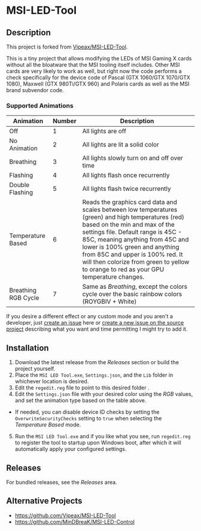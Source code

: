 # MSI-LED-Tool

## Description

This project is forked from [Vipeax/MSI-LED-Tool](https://github.com/Vipeax/MSI-LED-Tool).

This is a tiny project that allows modifying the LEDs of MSI Gaming X cards without all the bloatware that the MSI tooling itself includes. Other MSI cards are very likely to work as well, but right now the code performs a check specifically for the device code of Pascal (GTX 1060/GTX 1070/GTX 1080), Maxwell (GTX 980Ti/GTX 960) and Polaris cards as well as the MSI brand subvendor code.

### Supported Animations

| Animation | Number | Description |
|-----------|--------|-------------|
| Off | 1 | All lights are off |
| No Animation | 2 | All lights are lit a solid color|
| Breathing | 3 | All lights slowly turn on and off over time |
| Flashing | 4 | All lights flash once recurrently |
| Double Flashing | 5 | All lights flash twice recurrently |
| Temperature Based | 6 | Reads the graphics card data and scales between low temperatures (green) and high temperatures (red) based on the min and max of the settings file. Default range is 45C - 85C, meaning anything from 45C and lower is 100% green and anything from 85C and upper is 100% red. It will then colorize from green to yellow to orange to red as your GPU temperature changes. |
| Breathing RGB Cycle | 7 | Same as _Breathing_, except the colors cycle over the basic rainbow colors (ROYGBIV + White) |

If you desire a different effect or any custom mode and you aren't a developer, just [create an issue](https://github.com/SIZMW/MSI-LED-Tool/issues/new) here or [create a new issue on the source project](https://github.com/Vipeax/MSI-LED-Tool/issues/new) describing what you want and time permitting I might try to add it.

## Installation

1. Download the latest release from the _Releases_ section or build the project yourself.
2. Place the `MSI LED Tool.exe`, `Settings.json`, and the `Lib` folder in whichever location is desired.
3. Edit the `regedit.reg` file to point to this desired folder .
4. Edit the `Settings.json` file with your desired color using the _RGB_ values, and set the animation type based on the table above.
  * If needed, you can disable device ID checks by setting the `OverwriteSecurityChecks` setting to `true` when selecting the _Temperature Based_ mode.
5. Run the `MSI LED Tool.exe` and if you like what you see, run `regedit.reg` to register the tool to startup upon Windows boot, after which it will automatically apply your configured settings.

## Releases

For bundled releases, see the _Releases_ area.

## Alternative Projects

* https://github.com/Vipeax/MSI-LED-Tool
* https://github.com/MinDBreaK/MSI-LED-Control

